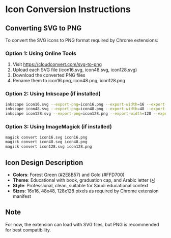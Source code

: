 # Icon Conversion Instructions

## Converting SVG to PNG

To convert the SVG icons to PNG format required by Chrome extensions:

### Option 1: Using Online Tools
1. Visit https://cloudconvert.com/svg-to-png
2. Upload each SVG file (icon16.svg, icon48.svg, icon128.svg)
3. Download the converted PNG files
4. Rename them to icon16.png, icon48.png, icon128.png

### Option 2: Using Inkscape (if installed)
```bash
inkscape icon16.svg --export-png=icon16.png --export-width=16 --export-height=16
inkscape icon48.svg --export-png=icon48.png --export-width=48 --export-height=48
inkscape icon128.svg --export-png=icon128.png --export-width=128 --export-height=128
```

### Option 3: Using ImageMagick (if installed)
```bash
magick convert icon16.svg icon16.png
magick convert icon48.svg icon48.png
magick convert icon128.svg icon128.png
```

## Icon Design Description
- **Colors**: Forest Green (#2E8B57) and Gold (#FFD700)
- **Theme**: Educational with book, graduation cap, and Arabic letter (ع)
- **Style**: Professional, clean, suitable for Saudi educational context
- **Sizes**: 16x16, 48x48, 128x128 pixels as required by Chrome extension manifest

## Note
For now, the extension can load with SVG files, but PNG is recommended for best compatibility.